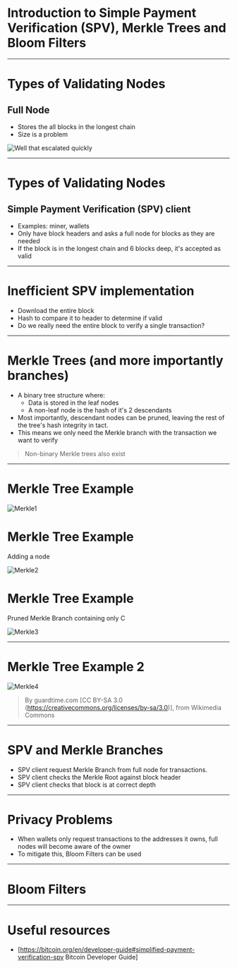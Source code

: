 # Introduction to Simple Payment Verification (SPV), Merkle Trees and Bloom Filters

---
# Types of Validating Nodes
## Full Node
  * Stores the all blocks in the longest chain  
  * Size is a problem 

  ![](https://raw.githubusercontent.com/tari-labs/tari-university/mikethetike-merkle-trees/merkle-trees-and-spv-1/sources/eth-blockchain-size.png "Well that escalated quickly")

---

# Types of Validating Nodes
## Simple Payment Verification (SPV) client
* Examples: miner, wallets
* Only have block headers and asks a full node for blocks as they are needed
* If the block is in the longest chain and 6 blocks deep, it's accepted as valid

---

# Inefficient SPV implementation
* Download the entire block
* Hash to compare it to header to determine if valid
* Do we really need the entire block to verify a single transaction?

---
# Merkle Trees (and more importantly branches)

* A binary tree structure where:
  * Data is stored in the leaf nodes
  * A non-leaf node is the hash of it's 2 descendants
* Most importantly, descendant nodes can be pruned, leaving the rest of the tree's hash integrity in tact.
* This means we only need the Merkle branch with the transaction we want to verify

> Non-binary Merkle trees also exist

--- 
# Merkle Tree Example

![Merkle1](https://raw.githubusercontent.com/tari-labs/tari-university/mikethetike-merkle-trees/merkle-trees-and-spv-1/sources/merkle-1.svg)

# Merkle Tree Example

Adding a node

![Merkle2](https://raw.githubusercontent.com/tari-labs/tari-university/mikethetike-merkle-trees/merkle-trees-and-spv-1/sources/merkle-2.svg)

# Merkle Tree Example

Pruned Merkle Branch containing only C

![Merkle3](https://raw.githubusercontent.com/tari-labs/tari-university/mikethetike-merkle-trees/merkle-trees-and-spv-1/sources/merkle-3.svg)

---
# Merkle Tree Example 2

![Merkle4](https://raw.githubusercontent.com/tari-labs/tari-university/mikethetike-merkle-trees/merkle-trees-and-spv-1/sources/hashchain.png)



> By guardtime.com [CC BY-SA 3.0  (https://creativecommons.org/licenses/by-sa/3.0)], from Wikimedia Commons
---
# SPV and Merkle Branches

* SPV client request Merkle Branch from full node for transactions. 
* SPV client checks the Merkle Root against block header
* SPV client checks that block is at correct depth

---
# Privacy Problems
* When wallets only request transactions to the addresses it owns, full nodes will become aware of the owner
* To mitigate this, Bloom Filters can be used

--- 
# Bloom Filters



---
# Useful resources
* [https://bitcoin.org/en/developer-guide#simplified-payment-verification-spv Bitcoin Developer Guide]
